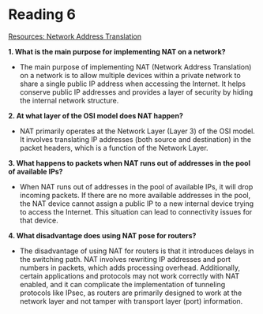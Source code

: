 # Reading 6

[Resources: Network Address Translation](https://www.geeksforgeeks.org/network-address-translation-nat/)

**1. What is the main purpose for implementing NAT on a network?**
- The main purpose of implementing NAT (Network Address Translation) on a network is to allow multiple devices within a private network to share a single public IP address when accessing the Internet. It helps conserve public IP addresses and provides a layer of security by hiding the internal network structure.

**2. At what layer of the OSI model does NAT happen?**
- NAT primarily operates at the Network Layer (Layer 3) of the OSI model. It involves translating IP addresses (both source and destination) in the packet headers, which is a function of the Network Layer.

**3. What happens to packets when NAT runs out of addresses in the pool of available IPs?**
- When NAT runs out of addresses in the pool of available IPs, it will drop incoming packets. If there are no more available addresses in the pool, the NAT device cannot assign a public IP to a new internal device trying to access the Internet. This situation can lead to connectivity issues for that device.

**4. What disadvantage does using NAT pose for routers?**
- The disadvantage of using NAT for routers is that it introduces delays in the switching path. NAT involves rewriting IP addresses and port numbers in packets, which adds processing overhead. Additionally, certain applications and protocols may not work correctly with NAT enabled, and it can complicate the implementation of tunneling protocols like IPsec, as routers are primarily designed to work at the network layer and not tamper with transport layer (port) information.
